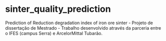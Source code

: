 # sinter_quality_prediction
Prediction of Reduction degradation index of iron ore sinter - 
Projeto de dissertação de Mestrado - 
Trabalho desenvolvido através da parceria entre o IFES (campus Serra) e ArcelorMittal Tubarão.
